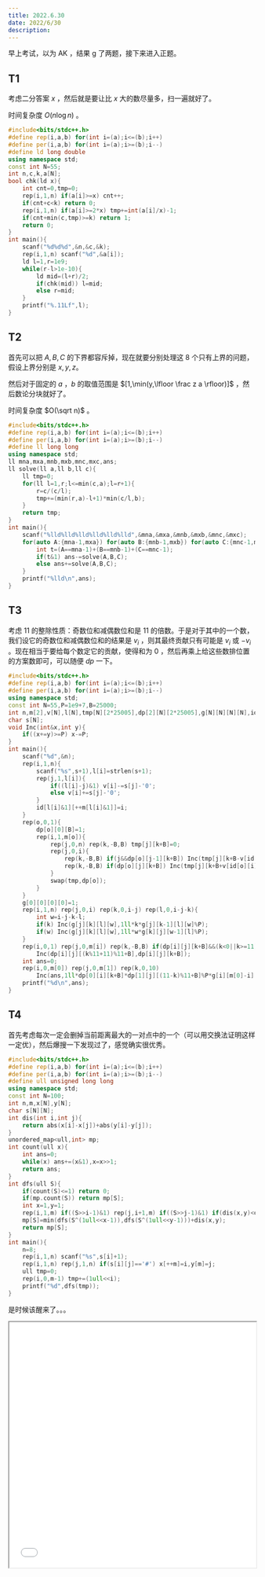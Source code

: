 ```yaml
---
title: 2022.6.30
date: 2022/6/30
description: 　
---
```


早上考试，以为 AK ，结果 g 了两题，接下来进入正题。

## T1

考虑二分答案 $x$ ，然后就是要让比 $x$ 大的数尽量多，扫一遍就好了。

时间复杂度 $O(n\log n)$ 。

```cpp
#include<bits/stdc++.h>
#define rep(i,a,b) for(int i=(a);i<=(b);i++)
#define per(i,a,b) for(int i=(a);i>=(b);i--)
#define ld long double 
using namespace std;
const int N=55;
int n,c,k,a[N];
bool chk(ld x){
    int cnt=0,tmp=0;
    rep(i,1,n) if(a[i]>=x) cnt++;
    if(cnt+c<k) return 0;
    rep(i,1,n) if(a[i]>=2*x) tmp+=int(a[i]/x)-1;
    if(cnt+min(c,tmp)>=k) return 1;
    return 0;
}
int main(){
    scanf("%d%d%d",&n,&c,&k);
    rep(i,1,n) scanf("%d",&a[i]);
    ld l=1,r=1e9;
    while(r-l>1e-10){
        ld mid=(l+r)/2;
        if(chk(mid)) l=mid;
        else r=mid;
    }
    printf("%.11Lf",l);
}
```

## T2

首先可以把 $A,B,C$ 的下界都容斥掉，现在就要分别处理这 $8$ 个只有上界的问题，假设上界分别是 $x,y,z$。

然后对于固定的 $a$ ，$b$ 的取值范围是 $[1,\min(y,\lfloor \frac z a \rfloor)]$ ，然后数论分块就好了。

时间复杂度 $O(\sqrt n)$ 。

```cpp
#include<bits/stdc++.h>
#define rep(i,a,b) for(int i=(a);i<=(b);i++)
#define per(i,a,b) for(int i=(a);i>=(b);i--)
#define ll long long
using namespace std;
ll mna,mxa,mnb,mxb,mnc,mxc,ans;
ll solve(ll a,ll b,ll c){
    ll tmp=0;
    for(ll l=1,r;l<=min(c,a);l=r+1){
        r=c/(c/l);
        tmp+=(min(r,a)-l+1)*min(c/l,b);
    }
    return tmp;
}
int main(){
    scanf("%lld%lld%lld%lld%lld%lld",&mna,&mxa,&mnb,&mxb,&mnc,&mxc);
    for(auto A:{mna-1,mxa}) for(auto B:{mnb-1,mxb}) for(auto C:{mnc-1,mxc}){
        int t=(A==mna-1)+(B==mnb-1)+(C==mnc-1);
        if(t&1) ans-=solve(A,B,C);
        else ans+=solve(A,B,C);
    }
    printf("%lld\n",ans);
}
```

## T3

考虑 $11$ 的整除性质：奇数位和减偶数位和是 $11$ 的倍数。于是对于其中的一个数，我们设它的奇数位和减偶数位和的结果是 $v_i$ ，则其最终贡献只有可能是 $v_i$ 或 $-v_i$ 。现在相当于要给每个数定它的贡献，使得和为 $0$ ，然后再乘上给这些数排位置的方案数即可，可以随便 $dp$ 一下。

```cpp
#include<bits/stdc++.h>
#define rep(i,a,b) for(int i=(a);i<=(b);i++)
#define per(i,a,b) for(int i=(a);i>=(b);i--)
using namespace std;
const int N=55,P=1e9+7,B=25000;
int n,m[2],v[N],l[N],tmp[N][2*25005],dp[2][N][2*25005],g[N][N][N][N],id[2][N];
char s[N];
void Inc(int&x,int y){
    if((x+=y)>=P) x-=P;
}
int main(){
    scanf("%d",&n);
    rep(i,1,n){
        scanf("%s",s+1),l[i]=strlen(s+1);
        rep(j,1,l[i]){
            if((l[i]-j)&1) v[i]-=s[j]-'0';
            else v[i]+=s[j]-'0';
        }
        id[l[i]&1][++m[l[i]&1]]=i;
    }
    rep(o,0,1){
        dp[o][0][B]=1;
        rep(i,1,m[o]){
            rep(j,0,n) rep(k,-B,B) tmp[j][k+B]=0;
            rep(j,0,i){
                rep(k,-B,B) if(j&&dp[o][j-1][k+B]) Inc(tmp[j][k+B-v[id[o][i]]],dp[o][j-1][k+B]);
                rep(k,-B,B) if(dp[o][j][k+B]) Inc(tmp[j][k+B+v[id[o][i]]],dp[o][j][k+B]);
            }
            swap(tmp,dp[o]);
        }
    }
    g[0][0][0][0]=1;
    rep(i,1,n) rep(j,0,i) rep(k,0,i-j) rep(l,0,i-j-k){
        int w=i-j-k-l;
        if(k) Inc(g[j][k][l][w],1ll*k*g[j][k-1][l][w]%P);
        if(w) Inc(g[j][k][l][w],1ll*w*g[k][j][w-1][l]%P);
    }
    rep(i,0,1) rep(j,0,m[i]) rep(k,-B,B) if(dp[i][j][k+B]&&(k<0||k>=11))
        Inc(dp[i][j][(k%11+11)%11+B],dp[i][j][k+B]);
    int ans=0;
    rep(i,0,m[0]) rep(j,0,m[1]) rep(k,0,10) 
        Inc(ans,1ll*dp[0][i][k+B]*dp[1][j][(11-k)%11+B]%P*g[i][m[0]-i][j][m[1]-j]%P);
    printf("%d\n",ans);
}
```

## T4

首先考虑每次一定会删掉当前距离最大的一对点中的一个（可以用交换法证明这样一定优），然后爆搜一下发现过了，感觉确实很优秀。

```cpp
#include<bits/stdc++.h>
#define rep(i,a,b) for(int i=(a);i<=(b);i++)
#define per(i,a,b) for(int i=(a);i>=(b);i--)
#define ull unsigned long long
using namespace std;
const int N=100;
int n,m,x[N],y[N];
char s[N][N];
int dis(int i,int j){
    return abs(x[i]-x[j])+abs(y[i]-y[j]);
}
unordered_map<ull,int> mp;
int count(ull x){
    int ans=0;
    while(x) ans+=(x&1),x=x>>1;
    return ans;
}
int dfs(ull S){
    if(count(S)<=1) return 0;
    if(mp.count(S)) return mp[S];
    int x=1,y=1;
    rep(i,1,m) if((S>>i-1)&1) rep(j,i+1,m) if((S>>j-1)&1) if(dis(x,y)<dis(i,j)) x=i,y=j;
    mp[S]=min(dfs(S^(1ull<<x-1)),dfs(S^(1ull<<y-1)))+dis(x,y); 
    return mp[S];
}
int main(){
    n=8;
    rep(i,1,n) scanf("%s",s[i]+1);
    rep(i,1,n) rep(j,1,n) if(s[i][j]=='#') x[++m]=i,y[m]=j;
    ull tmp=0;
    rep(i,0,m-1) tmp+=(1ull<<i); 
    printf("%d",dfs(tmp));
}
```

是时候该醒来了。。。

<iframe src="/pdf/monisai.pdf" width="100%" height="500px"></iframe>